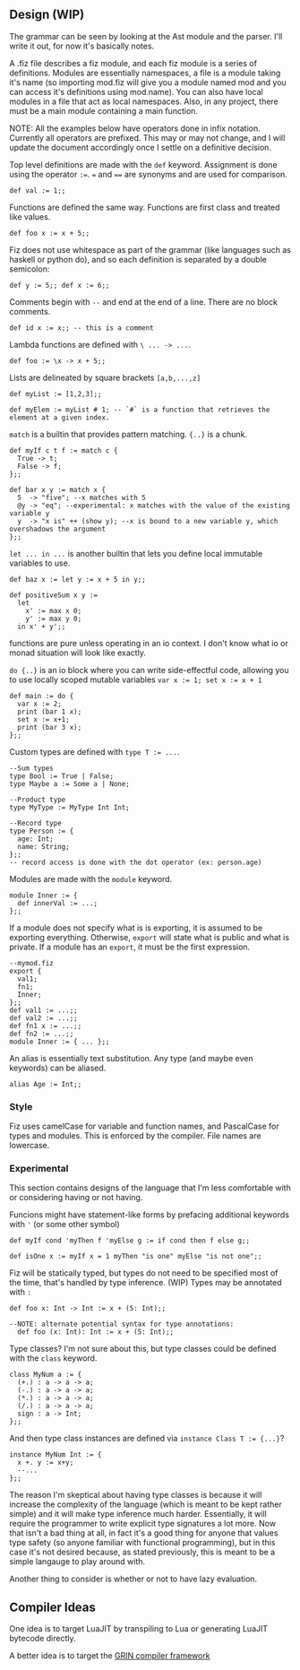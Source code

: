 ## Design (WIP)

The grammar can be seen by looking at the Ast module and the parser. I'll write it out, for now it's basically notes.

A .fiz file describes a fiz module, and each fiz module is a series of definitions. Modules are essentially namespaces, a file is a module taking it's name (so importing mod.fiz will give you a module named mod and you can access it's definitions using mod.name). You can also have local modules in a file that act as local namespaces. Also, in any project, there must be a main module containing a main function. 

NOTE: All the examples below have operators done in infix notation. Currently all operators are prefixed. This may or may not change, and I will update the document accordingly once I settle on a definitive decision.

Top level definitions are made with the `def` keyword. Assignment is done using the operator `:=`. `=` and `==` are synonyms and are used for comparison.

    def val := 1;;

Functions are defined the same way. Functions are first class and treated like values.

    def foo x := x + 5;;

Fiz does not use whitespace as part of the grammar (like languages such as haskell or python do), and so each definition is separated by a double semicolon:

    def y := 5;; def x := 6;;

Comments begin with `--` and end at the end of a line. There are no block comments.

    def id x := x;; -- this is a comment

Lambda functions are defined with `\ ... -> ...`.

    def foo := \x -> x + 5;;

Lists are delineated by square brackets `[a,b,...,z]`

    def myList := [1,2,3];;

    def myElem := myList # 1; -- `#` is a function that retrieves the element at a given index.

`match` is a builtin that provides pattern matching. `{..}` is a chunk.

    def myIf c t f := match c {
      True -> t;
      False -> f;
    };;

    def bar x y := match x {
      5  -> "five"; --x matches with 5
      @y -> "eq"; --experimental: x matches with the value of the existing variable y
      y  -> "x is" ++ (show y); --x is bound to a new variable y, which overshadows the argument
    };;

`let ... in ...` is another builtin that lets you define local immutable variables to use.

    def baz x := let y := x + 5 in y;;

    def positiveSum x y :=
      let
        x' := max x 0;
        y' := max y 0;
      in x' + y';;

functions are pure unless operating in an io context. I don't know what io or monad situation will look like exactly.

`do {..}` is an io block where you can write side-effectful code, allowing you to use locally scoped mutable variables `var x := 1; set x := x + 1`

    def main := do {
      var x := 2;
      print (bar 1 x);
      set x := x+1;
      print (bar 3 x);
    };;

Custom types are defined with `type T := ...`.

    --Sum types
    type Bool := True | False;
    type Maybe a := Some a | None;

    --Product type
    type MyType := MyType Int Int;

    --Record type
    type Person := {
      age: Int;
      name: String;
    };;
    -- record access is done with the dot operator (ex: person.age)

Modules are made with the `module` keyword.

    module Inner := {
      def innerVal := ...;
    };;

If a module does not specify what is is exporting, it is assumed to be exporting everything. Otherwise, `export` will state what is public and what is private. If a module has an `export`, it must be the first expression.

    --mymod.fiz
    export {
      val1;
      fn1;
      Inner;
    };;
    def val1 := ...;;
    def val2 := ...;;
    def fn1 x := ...;;
    def fn2 := ...;;
    module Inner := { ... };;

An alias is essentially text substitution. Any type (and maybe even keywords) can be aliased.

    alias Age := Int;;

### Style

Fiz uses camelCase for variable and function names, and PascalCase for types and modules. This is enforced by the compiler. File names are lowercase.

### Experimental

This section contains designs of the language that I'm less comfortable with or considering having or not having.

Funcions might have statement-like forms by prefacing additional keywords with `'` (or some other symbol)

    def myIf cond 'myThen f 'myElse g := if cond then f else g;;

    def isOne x := myIf x = 1 myThen "is one" myElse "is not one";;


Fiz will be statically typed, but types do not need to be specified most of the time, that's handled by type inference. (WIP) Types may be annotated with `:`

    def foo x: Int -> Int := x + (5: Int);;

    --NOTE: alternate potential syntax for type annotations:
      def foo (x: Int): Int := x + (5: Int);;

Type classes? I'm not sure about this, but type classes could be defined with the `class` keyword.

    class MyNum a := {
      (+.) : a -> a -> a;
      (-.) : a -> a -> a;
      (*.) : a -> a -> a;
      (/.) : a -> a -> a;
      sign : a -> Int;
    };;

And then type class instances are defined via `instance Class T := {...}`?

    instance MyNum Int := {
      x +. y := x+y;
      --...
    };;

The reason I'm skeptical about having type classes is because it will increase the complexity of the language (which is meant to be kept rather simple) and it will make type inference much harder. Essentially, it will require the programmer to write explicit type signatures a lot more. Now that isn't a bad thing at all, in fact it's a good thing for anyone that values type safety (so anyone familiar with functional programming), but in this case it's not desired because, as stated previously, this is meant to be a simple langauge to play around with.

Another thing to consider is whether or not to have lazy evaluation.

## Compiler Ideas

One idea is to target LuaJIT by transpiling to Lua or generating LuaJIT bytecode directly.

A better idea is to target the [GRIN compiler framework](https:--github.com/grin-compiler/grin)
